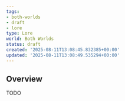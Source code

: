 ```yaml
---
tags:
- both-worlds
- draft
- lore
type: Lore
world: Both Worlds
status: draft
created: '2025-08-11T13:08:45.832385+00:00'
updated: '2025-08-11T13:08:49.535294+00:00'
---
```




## Overview

TODO
